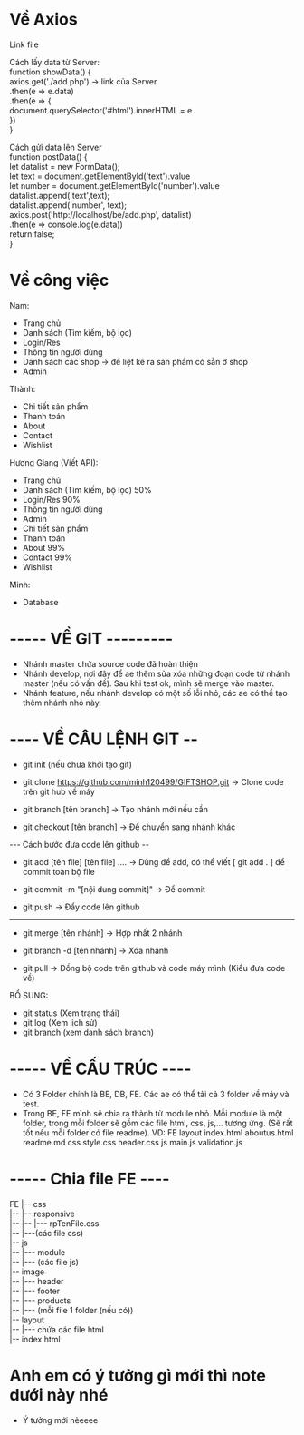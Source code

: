# Về Axios

Link file

<script src="https://cdn.jsdelivr.net/npm/axios/dist/axios.min.js"></script>

Cách lấy data từ Server:
<br />
function showData() {<br />
axios.get('./add.php') -> link của Server<br />
.then(e => e.data)<br />
.then(e => {<br />
document.querySelector('#html').innerHTML = e<br />
})<br />
}

Cách gửi data lên Server
<br />
function postData() { <br />
let datalist = new FormData();<br />
let text = document.getElementById('text').value<br />
let number = document.getElementById('number').value<br />
datalist.append('text',text);<br />
datalist.append('number', text);<br />
axios.post('http://localhost/be/add.php', datalist)<br />
.then(e => console.log(e.data))<br />
return false;<br />
}

# Về công việc

Nam:

- Trang chủ
- Danh sách (Tìm kiếm, bộ lọc)
- Login/Res
- Thông tin người dùng
- Danh sách các shop -> để liệt kê ra sản phẩm có sẵn ở shop
- Admin

Thành:

- Chi tiết sản phẩm
- Thanh toán
- About
- Contact
- Wishlist

Hương Giang (Viết API):

- Trang chủ
- Danh sách (Tìm kiếm, bộ lọc) 50%
- Login/Res 90%
- Thông tin người dùng
- Admin
- Chi tiết sản phẩm
- Thanh toán
- About 99%
- Contact 99%
- Wishlist

Minh:

- Database

# ----- VỀ GIT ---------

- Nhánh master chứa source code đã hoàn thiện
- Nhánh develop, nơi đây để ae thêm sửa xóa những đoạn code từ nhánh master (nếu có vấn đề). Sau khi test ok, mình sẽ merge vào master.
- Nhánh feature, nếu nhánh develop có một số lỗi nhỏ, các ae có thể tạo thêm nhánh nhỏ này.

# ---- VỀ CÂU LỆNH GIT --

- git init (nếu chưa khởi tạo git)
- git clone https://github.com/minh120499/GIFTSHOP.git
  -> Clone code trên git hub về máy

- git branch [tên branch]
  -> Tạo nhánh mới nếu cần

- git checkout [tên branch]
  -> Để chuyển sang nhánh khác

--- Cách bước đưa code lên github --

- git add [tên file] [tên file] ....
  -> Dùng để add, có thể viết [ git add . ] để commit toàn bộ file

- git commit -m "[nội dung commit]"
  -> Để commit

- git push
  -> Đẩy code lên github

---

- git merge [tên nhánh]
  -> Hợp nhất 2 nhánh

- git branch -d [tên nhánh]
  -> Xóa nhánh

- git pull
  -> Đồng bộ code trên github và code máy mình (Kiểu đưa code về)

BỔ SUNG:

- git status (Xem trạng thái)
- git log (Xem lịch sử)
- git branch (xem danh sách branch)

# ----- VỀ CẤU TRÚC ----

- Có 3 Folder chính là BE, DB, FE. Các ae có thể tải cả 3 folder về máy và test.
- Trong BE, FE mình sẽ chia ra thành từ module nhỏ. Mỗi module là một folder, trong mỗi folder sẽ gồm các file html, css, js,... tương ứng. (Sẽ rất tốt nếu mỗi folder có file readme).
  VD: FE
  layout
  index.html
  aboutus.html
  readme.md
  css
  style.css
  header.css
  js
  main.js
  validation.js

# ----- Chia file FE ----

FE
|-- css <br>
|-- |-- responsive <br>
|-- |-- |--- rpTenFile.css <br>
|-- |---(các file css) <br>
|-- js <br>
|-- |--- module <br>
|-- |--- (các file js) <br>
|-- image <br>
|-- |--- header <br>
|-- |--- footer <br>
|-- |--- products <br>
|-- |--- (mỗi file 1 folder (nếu có)) <br>
|-- layout <br>
|-- |--- chứa các file html <br>
|-- index.html <br>

# Anh em có ý tưởng gì mới thì note dưới này nhé

- Ý tưởng mới nèeeee
